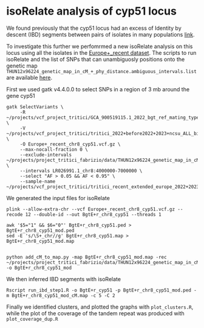 # isoRelate analysis of cyp51 locus
We found previously that the cyp51 locus had an excess of Identity by descent (IBD) segments between pairs of isolates in many populations [link](https://github.com/fmenardo/Bgt_popgen_Europe_2024/blob/Bgt_ms/isoRelate/isoRelate.md).

To investigate this further we perfomrmed a new isoRelate analysis on this locus using all the isolates in the [Europe+_recent dataset](https://github.com/fmenardo/Bgt_popgen_Europe_2024/blob/Bgt_ms/Datasets/Datasets.md).
The scripts to run isoRelate and  the list of SNPs that can unambiguosly positions onto the genetic map `THUN12x96224_genetic_map_in_cM_+_phy_distance.ambiguous_intervals.list` are available [here](https://github.com/fmenardo/Bgt_popgen_Europe_2024/blob/Bgt_ms/isoRelate/isoRelate.md).

First we used gatk v4.4.0.0 to select SNPs in a region of 3 mb around the gene cyp51

```
gatk SelectVariants \
     -R ~/projects/vcf_project_tritici/GCA_900519115.1_2022_bgt_ref_mating_type.fa \
     -V ~/projects/vcf_project_tritici/tritici_2022+before2022+2023+ncsu_ALL_biallelic_snps.vcf.gz \
     -O Europe+_recent_chr8_cyp51.vcf.gz \
     --max-nocall-fraction 0 \
     --exclude-intervals ~/projects/project_tritici_fabrizio/data/THUN12x96224_genetic_map_in_cM_+_phy_distance.ambiguous_intervals.list \
     --intervals LR026991.1_chr8:4000000-7000000 \
     --select "AF > 0.05 && AF < 0.95" \
     --sample-name ~/projects/vcf_project_tritici/tritici_recent_extended_europe_2022+2023+ncsu.args
```
We generated the input files for isoRelate

```
plink --allow-extra-chr --vcf Europe+_recent_chr8_cyp51.vcf.gz --recode 12 --double-id --out BgtE+r_chr8_cyp51 --threads 1

awk '$5="1" && $6="0"' BgtE+r_chr8_cyp51.ped >  BgtE+r_chr8_cyp51_mod.ped
sed -E 's/\S+_chr//g' BgtE+r_chr8_cyp51.map > BgtE+r_chr8_cyp51_mod.map


python add_cM_to_map.py -map BgtE+r_chr8_cyp51_mod.map -rec ~/projects/project_tritici_fabrizio/data/THUN12x96224_genetic_map_in_cM_+_phy_distance -o BgtE+r_chr8_cyp51_mod
```
We then inferred IBD segments with isoRelate

```
Rscript run_ibd_step1.R -o BgtE+r_cyp51 -p BgtE+r_chr8_cyp51_mod.ped -m BgtE+r_chr8_cyp51_mod_cM.map -c 5 -C 2
```
Finally we identified clusters, and plotted the graphs with `plot_clusters.R`, while the plot of the coverage of the tandem repeat was produced with `plot_coverage_dup.R`
